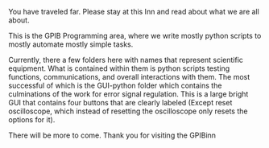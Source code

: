 You have traveled far. Please stay at this Inn and read about what we are all about.

This is the GPIB Programming area, where we write mostly python scripts to mostly automate mostly simple tasks.

Currently, there a few folders here with names that represent scientific equipment. What is contained within them is
  python scripts testing functions, communications, and overall interactions with them. The most successful of which is the
  GUI-python folder which contains the culminations of the work for error signal regulation. This is a large bright GUI that
  contains four buttons that are clearly labeled (Except reset oscilloscope, which instead of resetting the oscilloscope only
  resets the options for it).

There will be more to come. Thank you for visiting the GPIBinn

